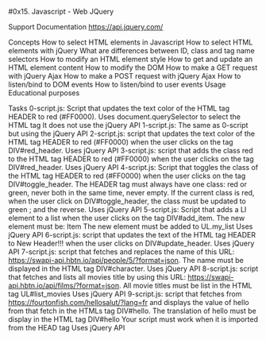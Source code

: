 #0x15. Javascript - Web JQuery

Support Documentation
https://api.jquery.com/

Concepts
How to select HTML elements in Javascript
How to select HTML elements with jQuery
What are differences between ID, class and tag name selectors
How to modify an HTML element style
How to get and update an HTML element content
How to modify the DOM
How to make a GET request with jQuery Ajax
How to make a POST request with jQuery Ajax
How to listen/bind to DOM events
How to listen/bind to user events
Usage
Educational purposes

Tasks
0-script.js: Script that updates the text color of the HTML tag HEADER to red (#FF0000).
Uses document.querySelector to select the HTML tag
It does not use the jQuery API
1-script.js: The same as 0-script but using the jQuery API
2-script.js: script that updates the text color of the HTML tag HEADER to red (#FF0000) when the user clicks on the tag DIV#red_header.
Uses jQuery API
3-script.js: script that adds the class red to the HTML tag HEADER to red (#FF0000) when the user clicks on the tag DIV#red_header.
Uses jQuery API
4-script.js: Script that toggles the class of the HTML tag HEADER to red (#FF0000) when the user clicks on the tag DIV#toggle_header.
The HEADER tag must always have one class: red or green, never both in the same time, never empty.
If the current class is red, when the user click on DIV#toggle_header, the class must be updated to green ; and the reverse.
Uses jQuery API
5-script.js: Script that adds a LI element to a list when the user clicks on the tag DIV#add_item.
The new element must be:
Item
The new element must be added to UL.my_list
Uses jQuery API
6-script.js: script that updates the text of the HTML tag HEADER to New Header!!! when the user clicks on DIV#update_header.
Uses jQuery API
7-script.js: script that fetches and replaces the name of this URL: https://swapi-api.hbtn.io/api/people/5/?format=json.
The name must be displayed in the HTML tag DIV#character.
Uses jQuery API
8-script.js: script that fetches and lists all movies title by using this URL: https://swapi-api.hbtn.io/api/films/?format=json.
All movie titles must be list in the HTML tag UL#list_movies
Uses jQuery API
9-script.js: script that fetches from https://fourtonfish.com/hellosalut/?lang=fr and displays the value of hello from that fetch in the HTMLs tag DIV#hello.
The translation of hello must be display in the HTML tag DIV#hello
Your script must work when it is imported from the HEAD tag Uses jQuery API
